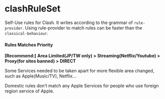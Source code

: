 # clashRuleSet

Self-Use rules for Clash.
It writes according to the grammar of `rule-provider`.
Using rule-provider to match rules can be faster than the `classical-behaviour`.



#### Rules Matches Priority 

**[Recommend:]**  **Area Limited(JP/TW only) > Streaming(Netflix/Youtube) > Proxy(for sites banned) > DIRECT**

Some Services needed to be taken apart for more flexible area changed, such as Apple(Music/TV), Netflix...

Domestic rules don’t match any Apple Services for people who use foreign region service of Apple.

